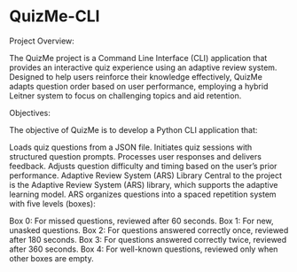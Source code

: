 # QuizMe-CLI
Project Overview:

The QuizMe project is a Command Line Interface (CLI) application that provides an interactive quiz experience using an adaptive review system. Designed to help users reinforce their knowledge effectively, QuizMe adapts question order based on user performance, employing a hybrid Leitner system to focus on challenging topics and aid retention.

Objectives:

The objective of QuizMe is to develop a Python CLI application that:

Loads quiz questions from a JSON file.
Initiates quiz sessions with structured question prompts.
Processes user responses and delivers feedback.
Adjusts question difficulty and timing based on the user’s prior performance.
Adaptive Review System (ARS) Library
Central to the project is the Adaptive Review System (ARS) library, which supports the adaptive learning model. ARS organizes questions into a spaced repetition system with five levels (boxes):

Box 0: For missed questions, reviewed after 60 seconds.
Box 1: For new, unasked questions.
Box 2: For questions answered correctly once, reviewed after 180 seconds.
Box 3: For questions answered correctly twice, reviewed after 360 seconds.
Box 4: For well-known questions, reviewed only when other boxes are empty.
